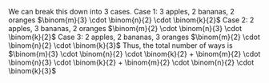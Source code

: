 We can break this down into 3 cases.
Case 1: 3 apples, 2 bananas, 2 oranges
$\binom{m}{3} \cdot \binom{n}{2} \cdot \binom{k}{2}$
Case 2: 2 apples, 3 bananas, 2 oranges
$\binom{m}{2} \cdot \binom{n}{3} \cdot \binom{k}{2}$
Case 3: 2 apples, 2 bananas, 3 oranges
$\binom{m}{2} \cdot \binom{n}{2} \cdot \binom{k}{3}$
Thus, the total number of ways is $\binom{m}{3} \cdot \binom{n}{2} \cdot \binom{k}{2} + \binom{m}{2} \cdot \binom{n}{3} \cdot \binom{k}{2} + \binom{m}{2} \cdot \binom{n}{2} \cdot \binom{k}{3}$

